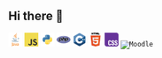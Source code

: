 ## Hi there 👋

<!--
**Luchoi23/Luchoi23** is a ✨ _special_ ✨ repository because its `README.md` (this file) appears on your GitHub profile.

Here are some ideas to get you started:

- 🔭 I’m currently working on ...
- 🌱 I’m currently learning ...
- 👯 I’m looking to collaborate on ...
- 🤔 I’m looking for help with ...
- 💬 Ask me about ...
- 📫 How to reach me: ...
- 😄 Pronouns: ...
- ⚡ Fun fact: ...
-->


<p>
  <code><img height="25" src="https://raw.githubusercontent.com/github/explore/main/topics/java/java.png" alt="Java"></code>
  <code><img height="25" src="https://raw.githubusercontent.com/github/explore/main/topics/javascript/javascript.png" alt="JavaScript"></code>
  <code><img height="25" src="https://raw.githubusercontent.com/github/explore/main/topics/python/python.png" alt="Python"></code>
  <code><img height="25" src="https://raw.githubusercontent.com/devicons/devicon/master/icons/php/php-original.svg" alt="PHP"></code>
  <code><img height="25" src="https://raw.githubusercontent.com/github/explore/main/topics/cpp/cpp.png" alt="C++"></code>
  <code><img height="25" src="https://raw.githubusercontent.com/github/explore/main/topics/html/html.png" alt="HTML5"></code>
  <code><img height="25" src="https://raw.githubusercontent.com/github/explore/main/topics/css/css.png" alt="CSS3"></code>
  <code><img height="25" src="https://upload.wikimedia.org/wikipedia/commons/thumb/8/80/Moodle-logo.svg/64px-Moodle-logo.svg.png" alt="Moodle"></code>
</p>


